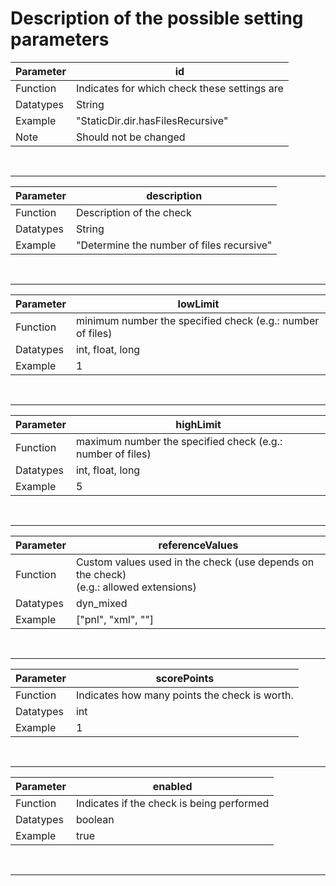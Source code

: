 # Description of the possible setting parameters

| Parameter | id                                           |
|-----------|----------------------------------------------|
| Function  | Indicates for which check these settings are |
| Datatypes | String                                       |
| Example   | "StaticDir.dir.hasFilesRecursive"            |
| Note      | Should not be changed                        |
<br>

-------------------------------------------------------------------------------

| Parameter | description                               |
|-----------|-------------------------------------------|
| Function  | Description of the check                  |
| Datatypes | String                                    |
| Example   | "Determine the number of files recursive" |
<br>

-------------------------------------------------------------------------------

| Parameter | lowLimit                                                   |
|-----------|------------------------------------------------------------|
| Function  | minimum number the specified check (e.g.: number of files) |
| Datatypes | int, float, long                                           |
| Example   | 1                                                          |
<br>

-------------------------------------------------------------------------------

| Parameter | highLimit                                                  |
|-----------|------------------------------------------------------------|
| Function  | maximum number the specified check (e.g.: number of files) |
| Datatypes | int, float, long                                           |
| Example   | 5                                                          |
<br>

-------------------------------------------------------------------------------

| Parameter | referenceValues                                                                          |
|-----------|------------------------------------------------------------------------------------------|
| Function  | Custom values used in the check (use depends on the check)<br>(e.g.: allowed extensions) |
| Datatypes | dyn_mixed                                                                                |
| Example   | ["pnl", "xml", ""]                                                                       |
<br>

-------------------------------------------------------------------------------

| Parameter | scorePoints                                   |
|-----------|-----------------------------------------------|
| Function  | Indicates how many points the check is worth. |
| Datatypes | int                                           |
| Example   | 1                                             |
<br>

-------------------------------------------------------------------------------

| Parameter | enabled                                   |
|-----------|-------------------------------------------|
| Function  | Indicates if the check is being performed |
| Datatypes | boolean                                   |
| Example   | true                                      |
<br>

-------------------------------------------------------------------------------

